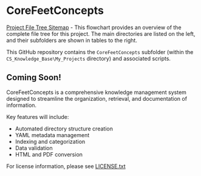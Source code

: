 # CoreFeetConcepts

[Project File Tree Sitemap](sitemap_flowchart.jpg) - This flowchart provides an overview of the complete file tree for this project. The main directories are listed on the left, and their subfolders are shown in tables to the right. 

This GitHub repository contains the `CoreFeetConcepts` subfolder (within the `CS_Knowledge_Base\My_Projects` directory) and associated scripts. 

## Coming Soon!

CoreFeetConcepts is a comprehensive knowledge management system designed to streamline the organization, retrieval, and documentation of information. 

Key features will include:

* Automated directory structure creation
* YAML metadata management
* Indexing and categorization 
* Data validation
* HTML and PDF conversion 

For license information, please see [LICENSE.txt](LICENSE)
